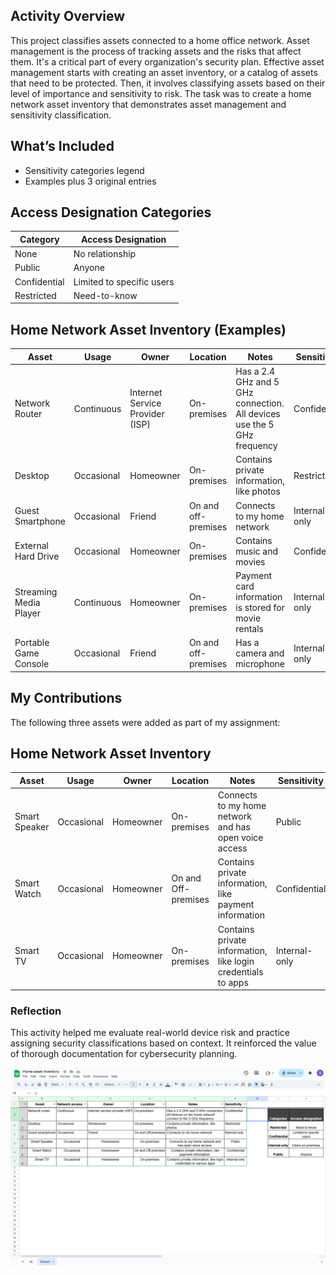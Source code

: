 ## Activity Overview 
This project classifies assets connected to a home office network. Asset management is the process of tracking assets and the risks that affect them. It's a critical part of every organization's security plan. Effective asset management starts with creating an asset inventory, or a catalog of assets that need to be protected. Then, it involves classifying assets based on their level of importance and sensitivity to risk. The task was to create a home network asset inventory that demonstrates asset management and sensitivity classification.

## What’s Included
- Sensitivity categories legend
- Examples plus 3 original entries

## Access Designation Categories

| Category     | Access Designation        |
|--------------|----------------------------|
| None         | No relationship            |
| Public       | Anyone                     |
| Confidential | Limited to specific users  |
| Restricted   | Need-to-know               |

## Home Network Asset Inventory (Examples)

| Asset                  | Usage      | Owner              | Location            | Notes                                                                       | Sensitivity     |
|------------------------|------------|--------------------|---------------------|------------------------------------------------------------------------------|------------------|
| Network Router         | Continuous | Internet Service Provider (ISP) | On-premises     | Has a 2.4 GHz and 5 GHz connection. All devices use the 5 GHz frequency     | Confidential     |
| Desktop                | Occasional | Homeowner           | On-premises         | Contains private information, like photos                                   | Restricted       |
| Guest Smartphone       | Occasional | Friend              | On and off-premises | Connects to my home network                                                 | Internal-only    |
| External Hard Drive    | Occasional | Homeowner           | On-premises         | Contains music and movies                                                   | Confidential     |
| Streaming Media Player | Continuous | Homeowner           | On-premises         | Payment card information is stored for movie rentals                        | Internal-only    |
| Portable Game Console  | Occasional | Friend              | On and off-premises | Has a camera and microphone                                                 | Internal-only    |

## My Contributions
The following three assets were added as part of my assignment:

## Home Network Asset Inventory

| Asset         | Usage      | Owner     | Location           | Notes                                                           | Sensitivity     |
|---------------|------------|-----------|--------------------|------------------------------------------------------------------|------------------|
| Smart Speaker | Occasional | Homeowner | On-premises        | Connects to my home network and has open voice access           | Public           |
| Smart Watch   | Occasional | Homeowner | On and Off-premises| Contains private information, like payment information           | Confidential     |
| Smart TV      | Occasional | Homeowner | On-premises        | Contains private information, like login credentials to apps     | Internal-only    |

### Reflection
This activity helped me evaluate real-world device risk and practice assigning security classifications based on context. It reinforced the value of thorough documentation for cybersecurity planning.

![Home Network Asset Chart](home-network-chart.png)
